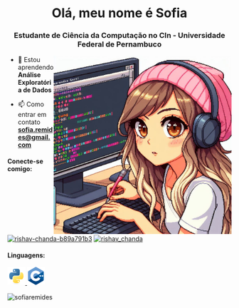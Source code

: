 <h1 align="center">Olá, meu nome é Sofia</h1>
<h3 align="center">Estudante de Ciência da Computação no CIn - Universidade Federal de Pernambuco</h3>
<img align="right" alt="Coding" width="400" src="https://github.com/sofiaremides/sofiaremides/blob/main/_c1e773b7-acab-4050-b25d-de266857700b.jpeg">





- 🌱 Estou aprendendo **Análise Exploratória de Dados**

- 📫 Como entrar em contato **sofia.remides@gmail.com**


<h4 align="left">Conecte-se comigo:</h4>
<p align="left">
<a href="https://www.linkedin.com/in/sofiaremides/" target="_blank" rel="noreferrer"><img align="center" src="https://raw.githubusercontent.com/rahuldkjain/github-profile-readme-generator/master/src/images/icons/Social/linked-in-alt.svg" alt="rishav-chanda-b89a791b3" height="30" width="40" /></a>
<a href="https://www.instagram.com/sofiaremides/" target="_blank" rel="noreferrer"><img align="center" src="https://raw.githubusercontent.com/rahuldkjain/github-profile-readme-generator/master/src/images/icons/Social/instagram.svg" alt="rishav_chanda" height="30" width="40" /></a>

</p>

<h4 align="left">Linguagens:</h4>
<p align="left"> <a href="https://www.python.org" target="_blank" rel="noreferrer"> <img src="https://raw.githubusercontent.com/devicons/devicon/master/icons/python/python-original.svg" alt="python" width="40" height="40"/> </a> 
<a href="https://www.w3schools.com/cpp/" target="_blank" rel="noreferrer"> <img src="https://raw.githubusercontent.com/devicons/devicon/master/icons/cplusplus/cplusplus-original.svg" alt="cplusplus" width="40" height="40"/> </a>


<p><img align="center" src="https://github-readme-streak-stats.herokuapp.com/?user=sofiaremides&&theme=cream" alt="sofiaremides" /></p>
